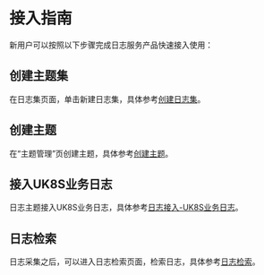 # 接入指南

新用户可以按照以下步骤完成日志服务产品快速接入使用：

## 创建主题集

在日志集页面，单击新建日志集，具体参考[创建日志集](/ulogservice/resource/logset.md)。

## 创建主题

在“主题管理”页创建主题，具体参考[创建主题](/ulogservice/resource/topic.md)。

## 接入UK8S业务日志

日志主题接入UK8S业务日志，具体参考[日志接入-UK8S业务日志](/ulogservice/collect/UK8S.md)。

## 日志检索

日志采集之后，可以进入日志检索页面，检索日志，具体参考[日志检索](/ulogservice/operate/search.md)。
